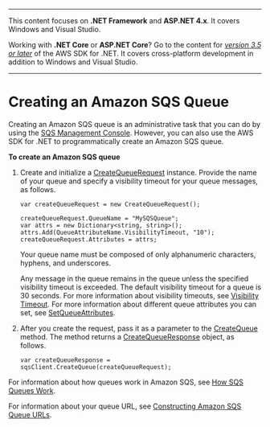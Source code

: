 --------

This content focuses on **\.NET Framework** and **ASP\.NET 4\.x**\. It covers Windows and Visual Studio\.

Working with **\.NET Core** or **ASP\.NET Core**? Go to the content for *[version 3\.5 or later](https://docs.aws.amazon.com/sdk-for-net/latest/developer-guide/welcome.html)* of the AWS SDK for \.NET\. It covers cross\-platform development in addition to Windows and Visual Studio\.

--------

# Creating an Amazon SQS Queue<a name="CreateQueue"></a>

Creating an Amazon SQS queue is an administrative task that you can do by using the [SQS Management Console](https://console.aws.amazon.com/sqs/home)\. However, you can also use the AWS SDK for \.NET to programmatically create an Amazon SQS queue\.

**To create an Amazon SQS queue**

1. Create and initialize a [CreateQueueRequest](https://docs.aws.amazon.com/sdkfornet/v3/apidocs/items/SQS/TCreateQueueRequest.html) instance\. Provide the name of your queue and specify a visibility timeout for your queue messages, as follows\.

   ```
   var createQueueRequest = new CreateQueueRequest();
   
   createQueueRequest.QueueName = "MySQSQueue";
   var attrs = new Dictionary<string, string>();
   attrs.Add(QueueAttributeName.VisibilityTimeout, "10");
   createQueueRequest.Attributes = attrs;
   ```

   Your queue name must be composed of only alphanumeric characters, hyphens, and underscores\.

   Any message in the queue remains in the queue unless the specified visibility timeout is exceeded\. The default visibility timeout for a queue is 30 seconds\. For more information about visibility timeouts, see [Visibility Timeout](https://docs.aws.amazon.com/AWSSimpleQueueService/latest/SQSDeveloperGuide/AboutVT.html)\. For more information about different queue attributes you can set, see [SetQueueAttributes](https://docs.aws.amazon.com/AWSSimpleQueueService/latest/APIReference/API_SetQueueAttributes.html)\.

1. After you create the request, pass it as a parameter to the [CreateQueue](https://docs.aws.amazon.com/sdkfornet/v3/apidocs/items/SQS/MSQSCreateQueueCreateQueueRequest.html) method\. The method returns a [CreateQueueResponse](https://docs.aws.amazon.com/sdkfornet/v3/apidocs/items/SQS/TCreateQueueResponse.html) object, as follows\.

   ```
   var createQueueResponse = sqsClient.CreateQueue(createQueueRequest);
   ```

For information about how queues work in Amazon SQS, see [How SQS Queues Work](https://docs.aws.amazon.com/AWSSimpleQueueService/latest/SQSDeveloperGuide/SQSConcepts.html)\.

For information about your queue URL, see [Constructing Amazon SQS Queue URLs](QueueURL.md#sqs-queue-url)\.